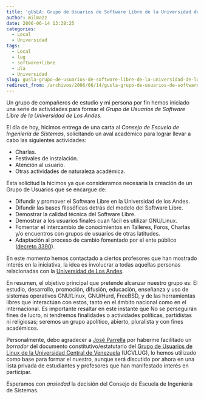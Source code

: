 ```yaml
---
title: 'gUsLA: Grupo de Usuarios de Software Libre de la Universidad de Los Andes'
author: milmazz
date: 2006-06-14 13:38:25
categories:
  - Local
  - Universidad
tags:
  - Local
  - lug
  - software+libre
  - ula
  - Universidad
slug: gusla-grupo-de-usuarios-de-software-libre-de-la-universidad-de-los-andes
redirect_from: /archivos/2006/06/14/gusla-grupo-de-usuarios-de-software-libre-de-la-universidad-de-los-andes/
---
```


Un grupo de compañeros de estudio y mi persona por fin hemos iniciado una serie de actividades para formar el _Grupo de Usuarios de Software Libre de la Universidad de Los Andes_.

El día de hoy, hicimos entrega de una carta al _Consejo de Escuela de Ingeniería de Sistemas_, solicitando un aval académico para lograr llevar a cabo las siguientes actividades:

  * Charlas.
  * Festivales de instalación.
  * Atención al usuario.
  * Otras actividades de naturaleza académica.

Esta solicitud la hicimos ya que consideramos necesaria la creación de un Grupo de Usuarios que se encargue de:

  * Difundir y promover el Software Libre en la Universidad de los Andes.
  * Difundir las bases filosóficas detrás del modelo del Software Libre.
  * Demostrar la calidad técnica del Software Libre.
  * Demostrar a los usuarios finales cuan fácil es utilizar GNU/Linux.
  * Fomentar el intercambio de conocimientos en Talleres, Foros, Charlas y/o encuentros con grupos de usuarios de otras latitudes.
  * Adaptación al proceso de cambio fomentado por el ente público ([decreto 3390](http://www.gobiernoenlinea.ve/docMgr/sharedfiles/Decreto3390.pdf)).

En este momento hemos contactado a ciertos profesores que han mostrado interés en la iniciativa, la idea es involucrar a todas aquellas personas relacionadas con la [Universidad de Los Andes](http://www.ula.ve).

En resumen, el objetivo principal que pretende alcanzar nuestro grupo es: El estudio, desarrollo, promoción, difusión, educación, enseñanza y uso de sistemas operativos GNU/Linux, GNU/Hurd, FreeBSD, y de las herramientas libres que interactúan con estos, tanto en el ámbito nacional como en el internacional. Es importante resaltar en este instante que No se perseguirán fines de lucro, ni tendremos finalidades o actividades políticas, partidistas ni religiosas; seremos un grupo apolítico, abierto, pluralista y con fines académicos.

Personalmente, debo agradecer a [José Parrella](http://www.bureado.com.ve/) por haberme facilitado un _borrador_ del documento constitutivo/estatutario del [Grupo de Usuarios de Linux de la Universidad Central de Venezuela](http://www.ucvlug.info/) (UCVLUG), lo hemos utilizado como base para formar el nuestro, aunque será discutido por ahora en una lista privada de estudiantes y profesores que han manifestado interés en participar.

Esperamos con _ansiedad_ la decisión del Consejo de Escuela de Ingeniería de Sistemas.
